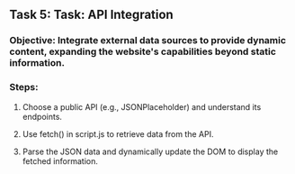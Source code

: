 ## Task 5: Task: API Integration

### Objective: Integrate external data sources to provide dynamic content, expanding the website's capabilities beyond static information.

### Steps:

1. Choose a public API (e.g., JSONPlaceholder) and understand its endpoints.

2. Use fetch() in script.js to retrieve data from the API.

3. Parse the JSON data and dynamically update the DOM to display the fetched information.